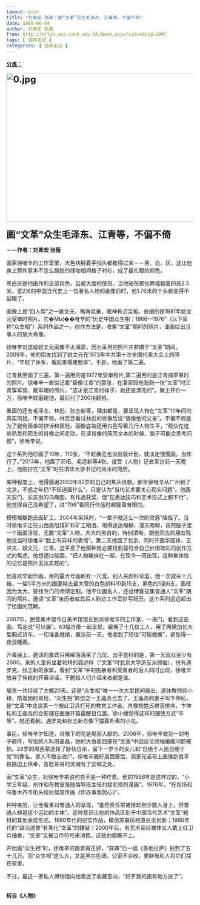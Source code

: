 ```yaml
---
layout: post
title: "刘素宏 张薇：画“文革”众生毛泽东、江青等，不偏不倚"
date: 1989-06-04
author: 刘素宏 张薇
from: http://mjlsh.usc.cuhk.edu.hk/Book.aspx?cid=4&tid=2097
tags: [ 这样走过 ]
categories: [ 这样走过 ]
---
```


<div style="margin: 15px 10px 10px 0px;">
 <div>
  <span id="ctl00_ContentPlaceHolder1_chapter1_SubjectLabel" style="font-weight:bold;text-decoration:underline;">
   分类：
  </span>
 </div>
 <p>
  <strong>
   <font size="5">
    <img align="top" alt="0.jpg" border="0" height="393" src="http://mjlsh.usc.cuhk.edu.hk/medias/contents/2097/0.jpg" width="590"/>
   </font>
  </strong>
 </p>
 <p>
  <strong>
   <font size="5">
    画“文革”众生毛泽东、江青等，不偏不倚
   </font>
  </strong>
 </p>
 <p>
  <strong>
   －－作者：刘素宏 张薇
  </strong>
 </p>
 <p>
  画家徐唯辛的工作室里，大色块掰着手指头都数得过来－－黑、白、灰，这让他身上那件原本不怎么跳脱的绿咖相间格子衬衫，成了最扎眼的颜色。
 </p>
 <p>
  黑白灰是他画作的全部用色，且被大面积使用。当他站在那张靠墙戳着的高2.5米、宽2米的中国当代史上一位著名人物的画像前时，他1.76米的个头都变得不起眼了。
 </p>
 <p>
  画像上是“四人帮”之一姚文元，嘴角低垂，眼神有点呆板。依据的是1981年姚文元受审时照片。它�Mb(��唯辛的“历史中国众生相：1966—1976”（以下简称“众生相”）系列作品之一，创作方法是，收集“文革”期间的照片，油画绘出当事人的放大肖像。
 </p>
 <p>
  徐唯辛对这幅姚文元画像不太满意，因为采用的照片并非摄于“文革”期间。2009年，他的朋友找到了姚文元在1973年中共第十次全国代表大会上的照片，“年轻了许多，看起来儒雅憨厚”。于是，他画了第二遍。
 </p>
 <p>
  江青甚至画了三遍。第一遍用的是1977年受审照片,第二遍用的是江青摘苹果时的照片。徐唯辛一直惦记着“最像江青”的那张，在潘家园他淘到一张“文革”时江青穿军装、戴军帽的照片，“这才是江青的样子，她还是漂亮的”。摊主开价一万，徐唯辛软磨硬泡，最后付了200块翻拍。
 </p>
 <p>
  重画的还有毛泽东、林彪、张志新等，理由都是，要呈现人物在“文革”10年间的真实风貌，不偏不倚。林豆豆看过林彪的肖像后说“很像他的父亲”。不偏不倚是为了避免简单的控诉和褒贬。画像底端还用白色写着几行人物生平，“观众在这些熟悉和陌生的肖像之间走动，在读肖像的简历文本的时候，脑子可能会思考问题”，徐唯辛说。
 </p>
 <p>
  这个系列他已画了10年，110张，“不赶展览也没出版计划，就淡定慢慢画，当修行了。”2013年，他画了邓拓、毛远新等4张。接受《人物》记者采访前一天晚上，他刚抄完“文革”时任清华大学书记的刘冰的简历。
 </p>
 <p>
  某种程度上，他得感谢2000年42岁的自己的焦头烂额。那年徐唯辛从广州到了北京，不惑之年仍“不知道画什么”，只是认为“当代艺术要关心现实问题”。他画天安门、长安街的鸟瞰图，有作品获奖，但“在表达技巧和艺术形式上都不行”，他觉得自己没希望了，进“798”看同行作品时都臊眉耷眼的。
 </p>
 <p>
  模模糊糊跑去画矿工。2004年采风时，“一辈子就这么一次的灵感”降临了。当时徐唯辛正在山西高阳煤矿和矿工喝酒，喝得迷迷糊糊、漫天瞎聊，突然脑子里一个画面浮现，无数“文革”人物，大大的黑白的，特别清晰。跟他同去的朋友陈勉说当时徐唯辛“脸上有异样的表情”。第二天他回了北京，同时开画华国锋、王洪文、姚文元、江青。这平息了他那种势必要找到最符合自己价值取向的创作方式的焦虑。他想通过绘画，“把人物编排在一起，在现今一同出现，这种集体性的记忆是照片无法实现的”。
 </p>
 <p>
  他喜欢早起作画，用的最大号画刷有一尺宽。别人买颜料论盒，他一次就买十几箱，一幅5平方米的画要耗去最大管的白色颜料10到15支，黑色的5到6支。画框因为太大，要找专门的师傅定制。他不仅画名人，还设博客征集普通人“文革”期间的照片，邀请“文革”亲历者或其后人到访工作室抄写简历。这个系列远远超出了绘画的范畴。
 </p>
 <p>
  2007年，民营美术馆今日美术馆馆长到访徐唯辛的工作室，一进门，看到这些画，笃定说“可以展”。63幅肖像一起呈现，雇佣了十几位工人，用了两辆加长大型厢式货车。一切准备就绪，展览前一天，他收到了短信“可能撤展”，紧张得一夜没睡着。
 </p>
 <p>
  开幕展上，邀请的嘉宾只稀稀落落来了几位。出乎意料的是，第一天观众至少有2000。来的人里有坐着轮椅的聂远梓（“文革”时北京大学造反派领袖），也有遇罗克、张志新的家属，看到“文革”中的施暴者和受害者的后人同时出现，徐唯辛放弃了传统的开幕讲话，干脆给人们介绍来者都是谁。
 </p>
 <p>
  展览一共持续了大概20天。这是“众生相”唯一一次大型民间展出。退休教师徐小棣，陪着她的邻居、“众生相”原型之一王晶垚也去了。王晶垚的妻子叫卞仲耘，是“文革”中北京第一个被红卫兵打死的教育工作者。肖像按姓氏拼音排序，卞仲耘和王晶垚的合影摆在画展开篇最醒目位置。徐小棣觉得这样的摆放方式“平等”。她还看到，遇罗克和张志新肖像下摆着朴素的小花。
 </p>
 <p>
  事后，徐唯辛才知道，肖像下的花是周家人献的。2006年，徐唯辛收到一封电子邮件，写信的人叫周晶晶，她的大伯周西蒙在“文革”中因议论领袖婚姻问题被抓。28岁的周西蒙选择了卧轨自杀，留下一岁半的女儿和“自绝于人民自绝于党”的罪名，家人不敢去收尸。徐唯辛画好周西蒙后，周家兄弟带上画像到昌平铁路边上供奉，告慰哥哥的灵魂有了安顿之处。
 </p>
 <p>
  画“文革”众生，对徐唯辛来说何尝不是一种疗愈。他的1966年是这样过的，“小学三年级，创作和在教室张贴侮辱班主任刘斌老师的漫画”。1976年，“在农场和乌鲁木齐市街头绘巨幅宣传画《你办事我放心》”。
 </p>
 <p>
  种种亲历，让他看重对普通人的呈现，“虽然责任常被推卸到少数人身上，但普通人却是这个运动的主体”。这种意识让他的作品区别于中国当代艺术“文革”题材的其他表现形式。1980年代的纪实作品，模仿苏联风格直白无创新；1990年代的“政治波普”有美化“文革”的嫌疑；2000年后，有艺术家给裸体女人戴上红卫兵袖章，“文革”又被当作符号来消费。这些他都瞧不上。
 </p>
 <p>
  开始画“众生相”时，徐唯辛的画卖得正好，“非典”后一幅《圣地拉萨》拍到了五十几万。而“众生相”这么大，又是黑白色调，公家不会收，更鲜有私人将它们摆在家里。
 </p>
 <p>
  不过，最近一家私人博物馆向他表达了收藏意向，“好歹我的画有地方放了”。
 </p>
 <p>
  <br/>
  <strong>
   转自《人物》
  </strong>
 </p>
</div>


